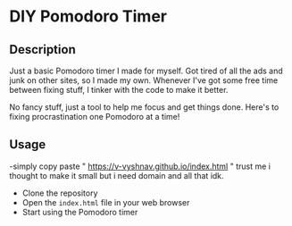 # DIY Pomodoro Timer

## Description

Just a basic Pomodoro timer I made for myself. Got tired of all the ads and junk on other sites, so I made my own. Whenever I've got some free time between fixing stuff, I tinker with the code to make it better.

No fancy stuff, just a tool to help me focus and get things done. Here's to fixing procrastination one Pomodoro at a time!

## Usage
-simply copy paste " https://v-vyshnav.github.io/index.html " trust me i thought to make it small but i need 
domain and all that idk.
- Clone the repository
- Open the `index.html` file in your web browser
- Start using the Pomodoro timer
